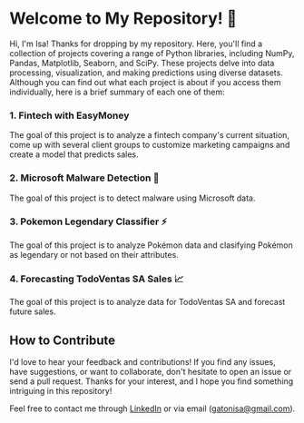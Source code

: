 # Welcome to My Repository! 🐍
Hi, I'm Isa! Thanks for dropping by my repository. 
Here, you'll find a collection of projects covering a range of Python libraries, including NumPy, Pandas, Matplotlib, Seaborn, and SciPy. These projects delve into data processing, visualization, and making predictions using diverse datasets.
Although you can find out what each project is about if you access them individually, here is a brief summary of each one of them:

### 1. Fintech with EasyMoney
The goal of this project is to analyze a fintech company's current situation, come up with several client groups to customize marketing campaigns and create a model that predicts sales. 

### 2. Microsoft Malware Detection 🦠
The goal of this project is to detect malware using Microsoft data.

### 3. Pokemon Legendary Classifier ⚡
The goal of this project is to analyze Pokémon data and clasifying Pokémon as legendary or not based on their attributes.

### 4. Forecasting TodoVentas SA Sales 📈
The goal of this project is to analyze data for TodoVentas SA and forecast future sales.

## How to Contribute 
I'd love to hear your feedback and contributions! If you find any issues, have suggestions, or want to collaborate, don't hesitate to open an issue or send a pull request.
Thanks for your interest, and I hope you find something intriguing in this repository!

Feel free to contact me through [LinkedIn](https://www.linkedin.com/in/isabelgaton) or via email (gatonisa@gmail.com).
